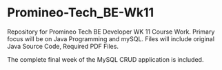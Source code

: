 # Promineo-Tech_BE-Wk11
Repository for Promineo Tech BE Developer WK 11 Course Work. Primary focus will be on Java Programming and mySQL. Files will include original Java Source Code, Required PDF Files. 

The complete final week of the MySQL CRUD application is included.
